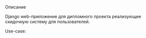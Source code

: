 Описание

Django web-приложение для дипломного проекта реализующее скидочную систему для пользователей. 

Use-case:
